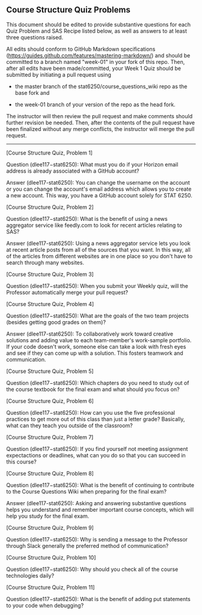 ## Course Structure Quiz Problems

This document should be edited to provide substantive questions for each Quiz Problem and SAS Recipe listed below, as well as answers to at least three questions raised.

All edits should conform to GitHub Markdown specifications (https://guides.github.com/features/mastering-markdown/) and should be committed to a branch named "week-01" in your fork of this repo. Then, after all edits have been made/committed, your Week 1 Quiz should be submitted by initiating a pull request using

- the master branch of the stat6250/course_questions_wiki repo as the base fork and

- the week-01 branch of your version of the repo as the head fork.

The instructor will then review the pull request and make comments should further revision be needed. Then, after the contents of the pull request have been finalized without any merge conflicts, the instructor will merge the pull request.

********************************************************************************


[Course Structure Quiz, Problem 1]

Question (dlee117−stat6250): What must you do if your Horizon email address is already associated with a GitHub account?

Answer (dlee117-stat6250): You can change the username on the account or you can change the account's email address which allows you to create a new account. This way, you have a GitHub account solely for STAT 6250.

[Course Structure Quiz, Problem 2]

Question (dlee117−stat6250): What is the benefit of using a news aggregator service like feedly.com to look for recent articles relating to SAS?

Answer (dlee117-stat6250): Using a news aggregator service lets you look at recent article posts from all of the sources that you want. In this way, all of the articles from different websites are in one place so you don't have to search through many websites.

[Course Structure Quiz, Problem 3]

Question (dlee117−stat6250): When you submit your Weekly quiz, will the Professor automatically merge your pull request? 

[Course Structure Quiz, Problem 4]

Question (dlee117−stat6250): What are the goals of the two team projects (besides getting good grades on them)?

Answer (dlee117-stat6250): To collaboratively work toward creative solutions and adding value to each team-member's work-sample portfolio. If your code doesn't work, someone else can take a look with fresh eyes and see if they can come up with a solution. This fosters teamwork and communication.

[Course Structure Quiz, Problem 5]

Question (dlee117−stat6250): Which chapters do you need to study out of the course textbook for the final exam and what should you focus on?

[Course Structure Quiz, Problem 6]

Question (dlee117−stat6250): How can you use the five professional practices to get more out of this class than just a letter grade? Basically, what can they teach you outside of the classroom?

[Course Structure Quiz, Problem 7]

Question (dlee117−stat6250): If you find yourself not meeting assignment expectactions or deadlines, what can you do so that you can succeed in this course?

[Course Structure Quiz, Problem 8]

Question (dlee117−stat6250): What is the benefit of continuing to contribute to the Course Questions Wiki when preparing for the final exam?

Answer (dlee117-stat6250): Asking and answering substantive questions helps you understand and remember important course concepts, which will help you study for the final exam.

[Course Structure Quiz, Problem 9]

Question (dlee117−stat6250): Why is sending a message to the Professor through Slack generally the preferred method of communication?

[Course Structure Quiz, Problem 10]

Question (dlee117−stat6250): Why should you check all of the course technologies daily? 

[Course Structure Quiz, Problem 11]

Question (dlee117−stat6250): What is the benefit of adding put statements to your code when debugging?


